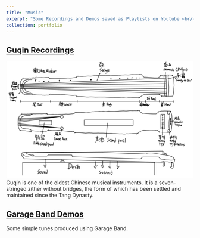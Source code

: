 ```yaml
---
title: "Music"
excerpt: "Some Recordings and Demos saved as Playlists on Youtube <br/><img src='/images/music-pic.png'>"
collection: portfolio
---
```


<a href="https://www.youtube.com/playlist?list=PL6xlKDYX7uzcI3C_kUd518Oq6ezorKuDg" target="_blank">Guqin Recordings</a>
---
![Guqin](/images/guqin.png)
Guqin is one of the oldest Chinese musical instruments. It is a seven-stringed zither without bridges, the form of which has been settled and maintained since the Tang Dynasty.

<a href="https://www.youtube.com/playlist?list=PL6xlKDYX7uzdsPRcp0RmjAQHohdel_ypQ" target="_blank">Garage Band Demos</a>
---
Some simple tunes produced using Garage Band.